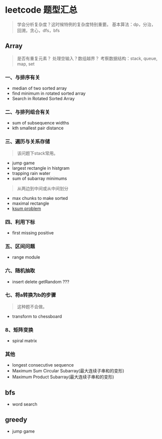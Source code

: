 # leetcode 题型汇总

> 学会分析复杂度？这时候特例的复杂度特别重要。
> 基本算法：dp，分治，回溯，贪心，dfs，bfs

## Array

> 是否有重复元素？
> 处理空输入？数组越界？
> 考察数据结构：stack, queue, map, set

### 一、与排序有关

+ median of two sorted array
+ find minimum in rotated sorted array
+ Search in Rotated Sorted Array

### 二、与排列组合有关

+ sum of subsequence widths
+ kth smallest pair distance

### 三、遍历与关系存储

> 该问题下stack常用。

+ jump game
+ largest rectangle in histgram
+ trapping rain water
+ sum of subarray minimums

> 从两边到中间或从中间划分

+ max chunks to make sorted
+ maximal rectangle
+ [ksum problem](https://www.sigmainfy.com/blog/k-sum-problem-analysis-recursive-implementation-lower-bound.html)

### 四、利用下标

+ first missing positive

### 五、区间问题

+ range module

### 六、随机抽取

+ insert delete getRandom ???

### 七、将a转换为b的步骤

> 这种题不会做。

+ transform to chessboard

### 8、矩阵变换

+ spiral matrix

### 其他

+ longest consecutive sequence
+ Maximum Sum Circular Subarray(最大连续子串和的变形)
+ Maximum Product Subarray(最大连续子串和的变形)

## bfs

+ word search

## greedy

+ jump game
